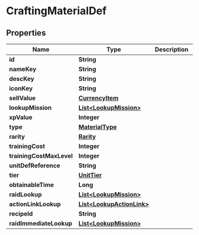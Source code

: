 

# CraftingMaterialDef


## Properties

| Name | Type | Description | Notes |
|------------ | ------------- | ------------- | -------------|
|**id** | **String** |  |  [optional] |
|**nameKey** | **String** |  |  [optional] |
|**descKey** | **String** |  |  [optional] |
|**iconKey** | **String** |  |  [optional] |
|**sellValue** | [**CurrencyItem**](CurrencyItem.md) |  |  [optional] |
|**lookupMission** | [**List&lt;LookupMission&gt;**](LookupMission.md) |  |  [optional] |
|**xpValue** | **Integer** |  |  [optional] |
|**type** | [**MaterialType**](MaterialType.md) |  |  [optional] |
|**rarity** | [**Rarity**](Rarity.md) |  |  [optional] |
|**trainingCost** | **Integer** |  |  [optional] |
|**trainingCostMaxLevel** | **Integer** |  |  [optional] |
|**unitDefReference** | **String** |  |  [optional] |
|**tier** | [**UnitTier**](UnitTier.md) |  |  [optional] |
|**obtainableTime** | **Long** |  |  [optional] |
|**raidLookup** | [**List&lt;LookupMission&gt;**](LookupMission.md) |  |  [optional] |
|**actionLinkLookup** | [**List&lt;LookupActionLink&gt;**](LookupActionLink.md) |  |  [optional] |
|**recipeId** | **String** |  |  [optional] |
|**raidImmediateLookup** | [**List&lt;LookupMission&gt;**](LookupMission.md) |  |  [optional] |




